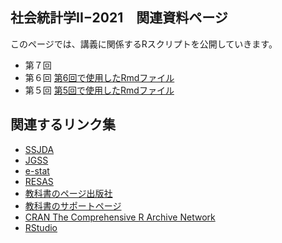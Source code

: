 ## 社会統計学II−2021　関連資料ページ

このページでは、講義に関係するRスクリプトを公開していきます。

- 第７回
- 第６回 [第6回で使用したRmdファイル](https://github.com/419kfj/soc_stat2/blob/main/%E7%AC%AC6%E5%9B%9E.Rmd)
- 第５回 [第5回で使用したRmdファイル](https://github.com/419kfj/soc_stat2/blob/main/%E7%AC%AC%EF%BC%95%E5%9B%9E.Rmd)

## 関連するリンク集

- [SSJDA](https://csrda.iss.u-tokyo.ac.jp/)
- [JGSS](https://jgss.daishodai.ac.jp/index.html)
- [e-stat](https://www.e-stat.go.jp/)
- [RESAS](https://resas.go.jp/)
- [教科書のページ出版社](https://www.koubundou.co.jp/book/b156076.html)
- [教科書のサポートページ](http://www.isc.senshu-u.ac.jp/~thh0808/asr/)
- [CRAN The Comprehensive R Archive Network](https://cran.r-project.org/)
- [RStudio](https://www.rstudio.com/products/rstudio/) 
